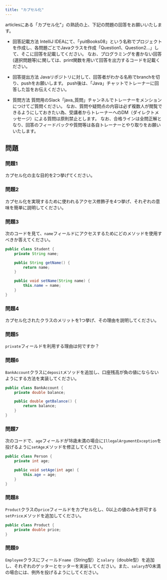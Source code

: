 ```yaml
---
title: "カプセル化"
---
```


articlesにある「カプセル化"」の熟読の上、下記の問題の回答をお願いいたします。

* 回答記載方法
IntelliJ IDEAにて、「yuitBooks08」という名称でプロジェクトを作成し、各問題ごとでJavaクラスを作成「Question1、Question2...」して、そこに回答を記載してください。
なお、プログラミングを書かない回答(選択問題等)に関しては、print関数を用いて回答を出力するコードを記載ください。

* 回答提出方法
Javaリポジトリに対して、回答者がわかる名称でbranchを切り、pushをお願いします。
push後は、「Java」チャットでトレーナーに回答した旨をお伝えください。

* 質問方法
質問用のSlack「java_質問」チャンネルでトレーナーをメンションにつけてご質問ください。
なお、質問や疑問点の内容は必ず複数人が閲覧できるようにしておきたい為、受講者からトレーナーへのDM（ダイレクトメッセージ）による質問は原則禁止とします。
なお、合格ラインは全問正解となり、回答のフィードバックや質問等は各自トレーナーとやり取りをお願いいたします。

## 問題

### 問題1
カプセル化の主な目的を2つ挙げてください。

### 問題2
カプセル化を実現するために使われるアクセス修飾子を4つ挙げ、それぞれの意味を簡単に説明してください。

### 問題3
次のコードを見て、`name`フィールドにアクセスするためにどのメソッドを使用すべきか答えてください。

```java
public class Student {
    private String name;

    public String getName() {
        return name;
    }

    public void setName(String name) {
        this.name = name;
    }
}
```

### 問題4
カプセル化されたクラスのメリットを1つ挙げ、その理由を説明してください。


### 問題5
`private`フィールドを利用する理由は何ですか？

### 問題6
`BankAccount`クラスに`deposit`メソッドを追加し、口座残高が負の値にならないようにする方法を実装してください。

```java
public class BankAccount {
    private double balance;

    public double getBalance() {
        return balance;
    }
}
```

### 問題7
次のコードで、`age`フィールドが18歳未満の場合に`IllegalArgumentException`を投げるように`setAge`メソッドを修正してください。

```java
public class Person {
    private int age;

    public void setAge(int age) {
        this.age = age;
    }
}
```

### 問題8
`Product`クラスの`price`フィールドをカプセル化し、0以上の値のみを許可する`setPrice`メソッドを追加してください。

```java
public class Product {
    private double price;
}
```

### 問題9
`Employee`クラスにフィールド`name`（String型）と`salary`（double型）を追加し、それぞれのゲッターとセッターを実装してください。また、`salary`が0未満の場合には、例外を投げるようにしてください。


